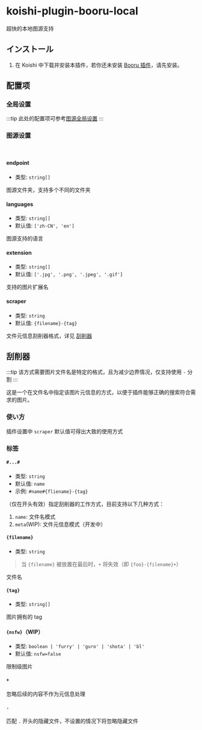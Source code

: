 # koishi-plugin-booru-local

超快的本地图源支持

## インストール

1. 在 Koishi 中下载并安装本插件，若你还未安装 [Booru 插件](../index.md)，请先安装。

## 配置项

### 全局设置

:::tip
此处的配置项可参考[图源全局设置](../config#图源全局设置)
:::

### 图源设置

<br>

#### endpoint

- 类型: `string[]`

图源文件夹，支持多个不同的文件夹

#### languages

- 类型: `string[]`
- 默认值: `['zh-CN', 'en']`

图源支持的语言

#### extension

- 类型: `string[]`
- 默认值: `['.jpg', '.png', '.jpeg', '.gif']`

支持的图片扩展名

#### scraper

- 类型: `string`
- 默认值: `{filename}-{tag}`

文件元信息刮削器格式，详见 [刮削器](#刮削器)

## 刮削器

:::tip
该方式需要图片文件名是特定的格式，且为减少边界情况，仅支持使用 `-` 分割
:::

这是一个在文件名中指定该图片元信息的方式，以便于插件能够正确的搜索符合需求的图片。

### 使い方

插件设置中 `scraper` 默认值可得出大致的使用方式

### 标签

#### `#...#`

- 类型: `string`
- 默认值: `name`
- 示例: `#name#{fliename}-{tag}`

（仅在开头有效）指定刮削器的工作方式，目前支持以下几种方式：

1. `name`: 文件名模式
2. `meta`(WIP): 文件元信息模式（开发中）

#### `{filename}`

- 类型: `string`

> 当 `{filename}` 被放置在最后时，`+` 将失效（即 `{foo}-{filename}+`）

文件名

#### `{tag}`

- 类型: `string[]`

图片拥有的 tag

#### `{nsfw}`（WIP）

- 类型: `boolean | 'furry' | 'guro' | 'shota' | 'bl'`
- 默认值: `nsfw=false`

限制级图片

#### `+`

忽略后续的内容不作为元信息处理

#### `.`

匹配 `.` 开头的隐藏文件，不设置的情况下将忽略隐藏文件
